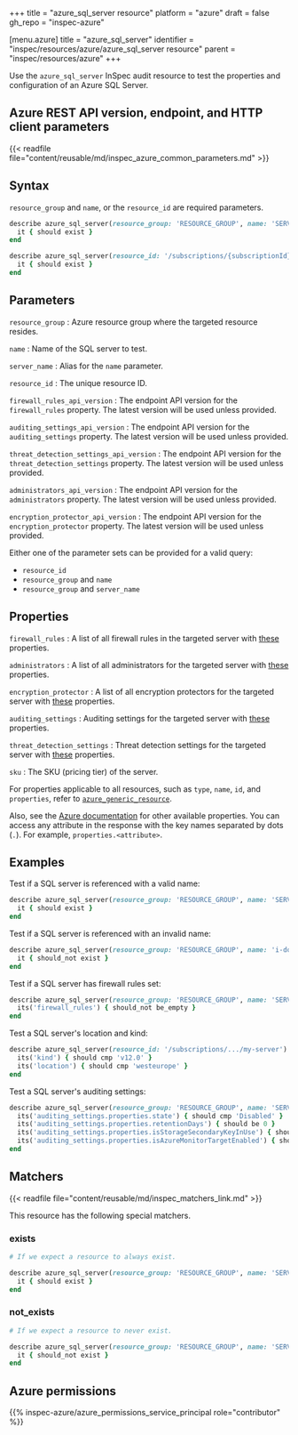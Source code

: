 +++
title = "azure_sql_server resource"
platform = "azure"
draft = false
gh_repo = "inspec-azure"

[menu.azure]
title = "azure_sql_server"
identifier = "inspec/resources/azure/azure_sql_server resource"
parent = "inspec/resources/azure"
+++

Use the `azure_sql_server` InSpec audit resource to test the properties and configuration of an Azure SQL Server.

## Azure REST API version, endpoint, and HTTP client parameters

{{< readfile file="content/reusable/md/inspec_azure_common_parameters.md" >}}

## Syntax

`resource_group` and `name`, or the `resource_id` are required parameters.

```ruby
describe azure_sql_server(resource_group: 'RESOURCE_GROUP', name: 'SERVER_NAME') do
  it { should exist }
end
```

```ruby
describe azure_sql_server(resource_id: '/subscriptions/{subscriptionId}/resourceGroups/{resourceGroup}/providers/Microsoft.Sql/servers/{serverName}') do
  it { should exist }
end
```

## Parameters

`resource_group`
: Azure resource group where the targeted resource resides.

`name`
: Name of the SQL server to test.

`server_name`
: Alias for the `name` parameter.

`resource_id`
: The unique resource ID.

`firewall_rules_api_version`
: The endpoint API version for the `firewall_rules` property. The latest version will be used unless provided.

`auditing_settings_api_version`
: The endpoint API version for the `auditing_settings` property. The latest version will be used unless provided.

`threat_detection_settings_api_version`
: The endpoint API version for the `threat_detection_settings` property. The latest version will be used unless provided.

`administrators_api_version`
: The endpoint API version for the `administrators` property. The latest version will be used unless provided.

`encryption_protector_api_version`
: The endpoint API version for the `encryption_protector` property. The latest version will be used unless provided.

Either one of the parameter sets can be provided for a valid query:

- `resource_id`
- `resource_group` and `name`
- `resource_group` and `server_name`

## Properties

`firewall_rules`
: A list of all firewall rules in the targeted server with [these](https://docs.microsoft.com/en-us/rest/api/sql/firewallrules/listbyserver#firewallrulelistresult) properties.

`administrators`
: A list of all administrators for the targeted server with [these](https://docs.microsoft.com/en-us/rest/api/sql/serverazureadadministrators/listbyserver#serverazureadadministrator) properties.

`encryption_protector`
: A list of all encryption protectors for the targeted server with [these](https://docs.microsoft.com/en-us/rest/api/sql/encryptionprotectors/listbyserver#encryptionprotector) properties.

`auditing_settings`
: Auditing settings for the targeted server with [these](https://docs.microsoft.com/en-us/rest/api/sql/server%20auditing%20settings/listbyserver#serverblobauditingpolicylistresult) properties.

`threat_detection_settings`
: Threat detection settings for the targeted server with [these](https://docs.microsoft.com/en-us/rest/api/sql/databasethreatdetectionpolicies/get#databasesecurityalertpolicy) properties.

`sku`
: The SKU (pricing tier) of the server.

For properties applicable to all resources, such as `type`, `name`, `id`, and `properties`, refer to [`azure_generic_resource`](azure_generic_resource#properties).

Also, see the [Azure documentation](https://docs.microsoft.com/en-us/rest/api/sql/servers/get#server) for other available properties.
You can access any attribute in the response with the key names separated by dots (`.`). For example, `properties.<attribute>`.

## Examples

Test if a SQL server is referenced with a valid name:

```ruby
describe azure_sql_server(resource_group: 'RESOURCE_GROUP', name: 'SERVER_NAME') do
  it { should exist }
end
```

Test if a SQL server is referenced with an invalid name:

```ruby
describe azure_sql_server(resource_group: 'RESOURCE_GROUP', name: 'i-dont-exist') do
  it { should_not exist }
end
```

Test if a SQL server has firewall rules set:

```ruby
describe azure_sql_server(resource_group: 'RESOURCE_GROUP', name: 'SERVER_NAME') do
  its('firewall_rules') { should_not be_empty }
end
```

Test a SQL server's location and kind:

```ruby
describe azure_sql_server(resource_id: '/subscriptions/.../my-server') do
  its('kind') { should cmp 'v12.0' }
  its('location') { should cmp 'westeurope' }
end
```

Test a SQL server's auditing settings:

```ruby
describe azure_sql_server(resource_group: 'RESOURCE_GROUP', name: 'SERVER_NAME') do
  its('auditing_settings.properties.state') { should cmp 'Disabled' }
  its('auditing_settings.properties.retentionDays') { should be 0 }
  its('auditing_settings.properties.isStorageSecondaryKeyInUse') { should be false }
  its('auditing_settings.properties.isAzureMonitorTargetEnabled') { should be false }
end
```

## Matchers

{{< readfile file="content/reusable/md/inspec_matchers_link.md" >}}

This resource has the following special matchers.

### exists

```ruby
# If we expect a resource to always exist.

describe azure_sql_server(resource_group: 'RESOURCE_GROUP', name: 'SERVER_NAME') do
  it { should exist }
end
```

### not_exists

```ruby
# If we expect a resource to never exist.

describe azure_sql_server(resource_group: 'RESOURCE_GROUP', name: 'SERVER_NAME') do
  it { should_not exist }
end
```

## Azure permissions

{{% inspec-azure/azure_permissions_service_principal role="contributor" %}}
